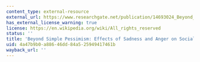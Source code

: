 ```yaml
---
content_type: external-resource
external_url: https://www.researchgate.net/publication/14693024_Beyond_Simple_Pessimism_Effects_of_Sadness_and_Anger_on_Social_Perception
has_external_license_warning: true
license: https://en.wikipedia.org/wiki/All_rights_reserved
status: ''
title: 'Beyond Simple Pessimism: Effects of Sadness and Anger on Social Perception'
uid: 4a47b9b0-a886-46dd-84a5-25949417461b
wayback_url: ''
---
```

